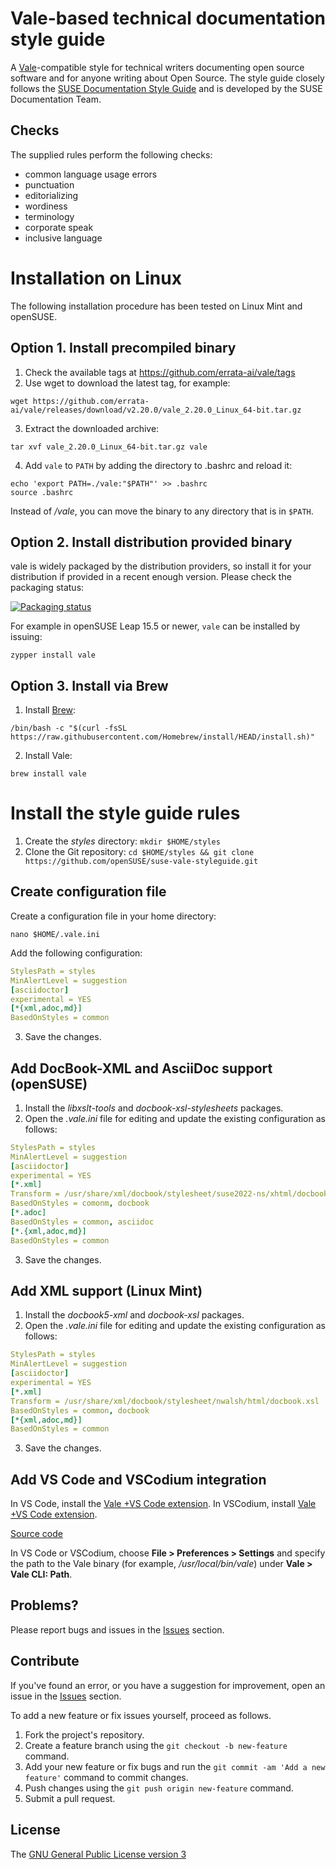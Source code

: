 # Vale-based technical documentation style guide

A [Vale](https://vale.sh)-compatible style for technical writers documenting open source software and for anyone writing about Open Source.
The style guide closely follows the [SUSE Documentation Style Guide](https://documentation.suse.com/style/current/html/docu_styleguide/index.html)
and is developed by the SUSE Documentation Team.

## Checks

The supplied rules perform the following checks:

- common language usage errors
- punctuation
- editorializing
- wordiness
- terminology
- corporate speak
- inclusive language

# Installation on Linux

The following installation procedure has been tested on Linux Mint and openSUSE.


## Option 1. Install precompiled binary

1. Check the available tags at https://github.com/errata-ai/vale/tags
2. Use wget to download the latest tag, for example:

```shell
wget https://github.com/errata-ai/vale/releases/download/v2.20.0/vale_2.20.0_Linux_64-bit.tar.gz
```
3. Extract the downloaded archive:

```shell
tar xvf vale_2.20.0_Linux_64-bit.tar.gz vale
```
4. Add ``vale`` to `PATH` by adding the directory to .bashrc and reload it:
```shell
echo 'export PATH=./vale:"$PATH"' >> .bashrc
source .bashrc
```

Instead of _/vale_, you can move the binary to any directory that is in `$PATH`.


## Option 2. Install distribution provided binary

vale is widely packaged by the distribution providers, so install it for
your distribution if provided in a recent enough version. Please check the packaging status:

[![Packaging status](https://repology.org/badge/vertical-allrepos/vale.svg)](https://repology.org/project/vale/versions)


For example in openSUSE Leap 15.5 or newer, `vale` can be installed by issuing:

```shell
zypper install vale
```


## Option 3. Install via Brew

1. Install [Brew](https://brew.sh):
```shell
/bin/bash -c "$(curl -fsSL https://raw.githubusercontent.com/Homebrew/install/HEAD/install.sh)"
```

2. Install Vale:
```shell
brew install vale
```

# Install the style guide rules

1. Create the _styles_ directory: `mkdir $HOME/styles`
2. Clone the Git repository: `cd $HOME/styles && git clone  https://github.com/openSUSE/suse-vale-styleguide.git`

## Create configuration file

Create a configuration file in your home directory:

```shell
nano $HOME/.vale.ini
```
Add the following configuration:

```yaml
StylesPath = styles
MinAlertLevel = suggestion
[asciidoctor]
experimental = YES
[*{xml,adoc,md}]
BasedOnStyles = common
```

3. Save the changes.

## Add DocBook-XML and AsciiDoc support (openSUSE)

1. Install the _libxslt-tools_ and _docbook-xsl-stylesheets_ packages.
2. Open the _.vale.ini_ file for editing and update the existing configuration as follows:

```yaml
StylesPath = styles
MinAlertLevel = suggestion
[asciidoctor]
experimental = YES
[*.xml]
Transform = /usr/share/xml/docbook/stylesheet/suse2022-ns/xhtml/docbook.xsl
BasedOnStyles = comonm, docbook
[*.adoc]
BasedOnStyles = common, asciidoc
[*.{xml,adoc,md}]
BasedOnStyles = common
```

3. Save the changes.

## Add XML support (Linux Mint)

1. Install the _docbook5-xml_ and _docbook-xsl_ packages.
2. Open the _.vale.ini_ file for editing and update the existing configuration as follows:

```yaml
StylesPath = styles
MinAlertLevel = suggestion
[asciidoctor]
experimental = YES
[*.xml]
Transform = /usr/share/xml/docbook/stylesheet/nwalsh/html/docbook.xsl
BasedOnStyles = common, docbook
[*{xml,adoc,md}]
BasedOnStyles = common
```

3. Save the changes.

## Add VS Code and VSCodium integration

In VS Code, install the [Vale +VS Code extension](https://marketplace.visualstudio.com/items?itemName=ChrisChinchilla.vale-vscode).
In VSCodium, install [Vale +VS Code extension](https://open-vsx.org/extension/chrischinchilla/vale-vscode).

[Source code](https://github.com/ChrisChinchilla/vale-vscode)

In VS Code or VSCodium, choose **File > Preferences > Settings** and specify the path to the Vale binary (for example, _/usr/local/bin/vale_) under **Vale > Vale CLI: Path**.

## Problems?

Please report bugs and issues in the [Issues](https://github.com/openSUSE/suse-vale-styleguide/issues) section.

## Contribute

If you've found an error, or you have a suggestion for improvement, open an issue in the [Issues](https://github.com/openSUSE/suse-vale-styleguide/issues) section.

To add a new feature or fix issues yourself, proceed as follows.

1. Fork the project's repository.
2. Create a feature branch using the `git checkout -b new-feature` command.
3. Add your new feature or fix bugs and run the `git commit -am 'Add a new feature'` command to commit changes.
4. Push changes using the `git push origin new-feature` command.
5. Submit a pull request.

## License

The [GNU General Public License version 3](http://www.gnu.org/licenses/gpl-3.0.en.html)
